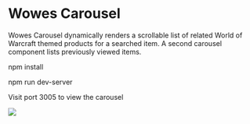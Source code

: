 # Wowes Carousel
Wowes Carousel dynamically renders a scrollable list of related World of Warcraft themed products for a searched item. A second carousel component lists previously viewed items. 

npm install 

npm run dev-server

Visit port 3005 to view the carousel

<img src ="carouselDisplay.png" />
